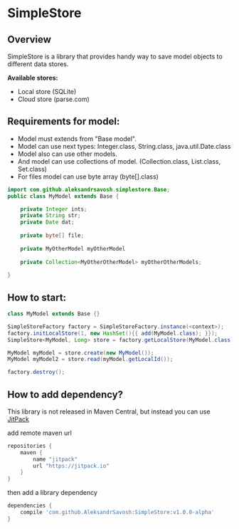 # SimpleStore

## Overview

SimpleStore is a library that provides handy way to save model objects to different data stores.

**Available stores:** 
 - Local store (SQLite)
 - Cloud store (parse.com)

## Requirements for model:
 * Model must extends from "Base model". 
 * Model can use next types: Integer.class, String.class, java.util.Date.class 
 * Model also can use other models.
 * And model can use collections of model. (Collection.class, List.class, Set.class)
 * For files model can use byte array (byte[].class)


```java
import com.github.aleksandrsavosh.simplestore.Base;
public class MyModel extends Base {

    private Integer ints;
    private String str;
    private Date dat;
    
    private byte[] file;
    
    private MyOtherModel myOtherModel
    
    private Collection<MyOtherOtherModel> myOtherOtherModels;
    
}
```

## How to start:
```java
class MyModel extends Base {}

SimpleStoreFactory factory = SimpleStoreFactory.instance(<context>);
factory.initLocalStore(1, new HashSet(){{ add(MyModel.class); }});
SimpleStore<MyModel, Long> store = factory.getLocalStore(MyModel.class);

MyModel myModel = store.create(new MyModel());
MyModel myModel2 = store.read(myModel.getLocalId());

factory.destroy();
```

## How to add dependency?

This library is not released in Maven Central, but instead you can use [JitPack](https://jitpack.io)

add remote maven url
```groovy
repositories {
    maven {
        name "jitpack"
        url "https://jitpack.io"
    }
}
```

then add a library dependency
```groovy
dependencies {
	compile 'com.github.AleksandrSavosh:SimpleStore:v1.0.0-alpha'
}
```

